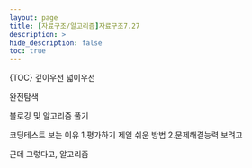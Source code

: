 ```yaml
---
layout: page
title: [자료구조/알고리즘]자료구조7.27
description: >
hide_description: false
toc: true
---
```

{TOC}
깊이우선
넓이우선

완전탐색

블로깅 및 알고리즘 풀기

코딩테스트 보는 이유
1.평가하기 제일 쉬운 방법
2.문제해결능력 보려고


근데 그렇다고, 알고리즘